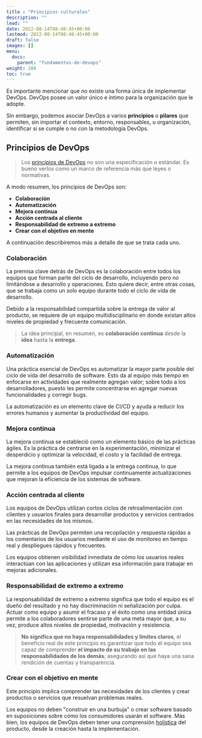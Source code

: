 ```yaml
---
title : "Principios culturales"
description: ""
lead: ""
date: 2022-08-14T08:48:45+00:00
lastmod: 2022-08-14T08:48:45+00:00
draft: false
images: []
menu:
  docs:
    parent: "fundamentos-de-devops"
weight: 204
toc: true
---
```

<!-- markdownlint-disable MD026 -->

Es importante mencionar que no existe una forma única de implementar DevOps. DevOps posee un valor único e íntimo para la organización que le adopte.

Sin embargo, podemos asociar DevOps a varios **principios** o **pilares** que permiten, sin importar el contexto, entorno, responsables, u organización, identificar si se cumple o no con la metodología DevOps.

## Principios de DevOps

> Los [principios de DevOps][DevOps Principles] no son una especificación o estándar. Es bueno verlos como un marco de referencia más que leyes o normativas.

A modo resumen, los principios de DevOps son:

- **Colaboración**
- **Automatización**
- **Mejora continua**
- **Acción centrada al cliente**
- **Responsabilidad de extremo a extremo**
- **Crear con el objetivo en mente**

A continuación describiremos más a detalle de que se trata cada uno.

### Colaboración

La premisa clave detrás de DevOps es la colaboración entre todos los equipos que forman parte del ciclo de desarrollo, incluyendo pero no limitándose a desarrollo y operaciones. Esto quiere decir, entre otras cosas, que se trabaja como un solo equipo durante todo el ciclo de vida de desarrollo.

Debido a la responsabilidad compartida sobre la entrega de valor al producto, se requiere de un equipo multidisciplinario en donde existan altos niveles de propiedad y frecuente comunicación.

> La idea principal, en resumen, es **colaboración continua** desde la **idea** hasta la **entrega**.

### Automatización

Una práctica esencial de DevOps es automatizar la mayor parte posible del ciclo de vida del desarrollo de software. Esto da al equipo más tiempo en enfocarse en actividades que realmente agregan valor; sobre todo a los desarrolladores, puesto les permite concentrarse en agregar nuevas funcionalidades y corregir bugs.

La automatización es un elemento clave de CI/CD y ayuda a reducir los errores humanos y aumentar la productividad del equipo.

### Mejora continua

La mejora continua se estableció como un elemento básico de las prácticas ágiles. Es la práctica de centrarse en la experimentación, minimizar el desperdicio y optimizar la velocidad, el costo y la facilidad de entrega.

La mejora continua también está ligada a la entrega continua, lo que permite a los equipos de DevOps impulsar continuamente actualizaciones que mejoran la eficiencia de los sistemas de software.

### Acción centrada al cliente

Los equipos de DevOps utilizan cortos ciclos de retroalimentación con clientes y usuarios finales para desarrollar productos y servicios centrados en las necesidades de los mismos.

Las prácticas de DevOps permiten una recopilación y respuesta rápidas a los comentarios de los usuarios mediante el uso de monitoreo en tiempo real y despliegues rápidos y frecuentes.

Los equipos obtienen visibilidad inmediata de cómo los usuarios reales interactúan con las aplicaciones y utilizan esa información para trabajar en mejoras adicionales.

### Responsabilidad de extremo a extremo

La responsabilidad de extremo a extremo significa que todo el equipo es el dueño del resultado y no hay discriminación ni señalización por culpa. Actuar como equipo y asumir el fracaso y el éxito como una entidad única permite a los colaboradores sentirse parte de una meta mayor que, a su vez, produce altos niveles de propiedad, motivación y resistencia.

> **No significa que no haya responsabilidades y límites claros**, el beneficio real de este principio es garantizar que todo el equipo sea capaz de comprender **el impacto de su trabajo en las responsabilidades de los demás**; asegurando así que haya una sana rendición de cuentas y transparencia.

### Crear con el objetivo en mente

Este principio implica comprender las necesidades de los clientes y crear productos o servicios que resuelvan problemas reales.

Los equipos no deben "construir en una burbuja" o crear software basado en suposiciones sobre cómo los consumidores usarán el software. Más bien, los equipos de DevOps deben tener una comprensión [holística][holismo] del producto, desde la creación hasta la implementación.

<!-- Referencias -->
[holismo]: ../../referencias/README.md#holismo
[DevOps Principles]: ../../referencias/README.md#devops-principles
